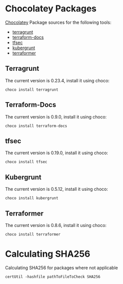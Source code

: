 # Chocolatey Packages

[Chocolatey](https://chocolatey.org/) Package sources for the following tools:

* [terragrunt](https://github.com/gruntwork-io/terragrunt)
* [terraform-docs](https://github.com/segmentio/terraform-docs)
* [tfsec](https://github.com/liamg/tfsec)
* [kubergrunt](https://github.com/gruntwork-io/kubergrunt)
* [terraformer](https://github.com/GoogleCloudPlatform/terraformer)


## Terragrunt
The current version is 0.23.4, install it using choco:
```
choco install terragrunt
```

## Terraform-Docs
The current version is 0.9.0, install it using choco:
```
choco install terraform-docs
```

## tfsec
The current version is 0.19.0, install it using choco:
```
choco install tfsec
```

## Kubergrunt
The current version is 0.5.12, install it using choco:
```
choco install kubergrunt
```
   
## Terraformer
The current version is 0.8.6, install it using choco:
```
choco install terraformer
```   



# Calculating SHA256

Calculating SHA256 for packages where not applicable
```batch
certUtil -hashfile pathToFileToCheck SHA256
```
